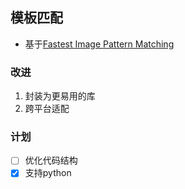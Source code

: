 ## 模板匹配

- 基于[Fastest Image Pattern Matching](https://github.com/DennisLiu1993/Fastest_Image_Pattern_Matching)

### 改进

1. 封装为更易用的库
2. 跨平台适配

### 计划

- [ ] 优化代码结构
- [x] 支持python
